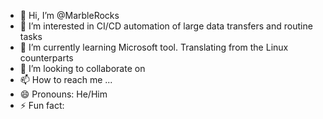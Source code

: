 - 👋 Hi, I’m @MarbleRocks
- 👀 I’m interested in CI/CD automation of large data transfers and routine tasks
- 🌱 I’m currently learning Microsoft tool. Translating from the Linux counterparts
- 💞️ I’m looking to collaborate on
- 📫 How to reach me ...
- 😄 Pronouns: He/Him
- ⚡ Fun fact: 

<!---
MarbleRocks/MarbleRocks is a ✨ special ✨ repository because its `README.md` (this file) appears on your GitHub profile.
You can click the Preview link to take a look at your changes.
--->
